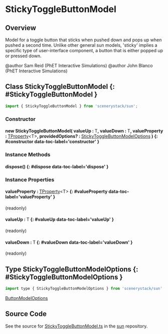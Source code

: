 # StickyToggleButtonModel

## Overview

Model for a toggle button that sticks when pushed down and pops up when pushed a second time. Unlike other general
sun models, 'sticky' implies a specific type of user-interface component, a button that is either popped up or
pressed down.

@author Sam Reid (PhET Interactive Simulations)
@author John Blanco (PhET Interactive Simulations)

## Class StickyToggleButtonModel {: #StickyToggleButtonModel }


```js
import { StickyToggleButtonModel } from 'scenerystack/sun';
```
### Constructor

#### new StickyToggleButtonModel( valueUp : <span style="font-weight: 400;">T</span>, valueDown : <span style="font-weight: 400;">T</span>, valueProperty : <span style="font-weight: 400;">[TProperty](../axon/TProperty.md)&lt;T&gt;</span>, providedOptions? : <span style="font-weight: 400;">[StickyToggleButtonModelOptions](../sun/StickyToggleButtonModel.md#StickyToggleButtonModelOptions)</span> ) {: #constructor data-toc-label='constructor' }

### Instance Methods

#### dispose() {: #dispose data-toc-label='dispose' }

### Instance Properties

#### valueProperty : <span style="font-weight: 400;">[TProperty](../axon/TProperty.md)&lt;T&gt;</span> {: #valueProperty data-toc-label='valueProperty' }

(readonly)

#### valueUp : <span style="font-weight: 400;">T</span> {: #valueUp data-toc-label='valueUp' }

(readonly)

#### valueDown : <span style="font-weight: 400;">T</span> {: #valueDown data-toc-label='valueDown' }

(readonly)



## Type StickyToggleButtonModelOptions {: #StickyToggleButtonModelOptions }


```js
import type { StickyToggleButtonModelOptions } from 'scenerystack/sun';
```


[ButtonModelOptions](../sun/ButtonModel.md#ButtonModelOptions)



## Source Code

See the source for [StickyToggleButtonModel.ts](https://github.com/phetsims/sun/blob/main/js/buttons/StickyToggleButtonModel.ts) in the [sun](https://github.com/phetsims/sun) repository.
